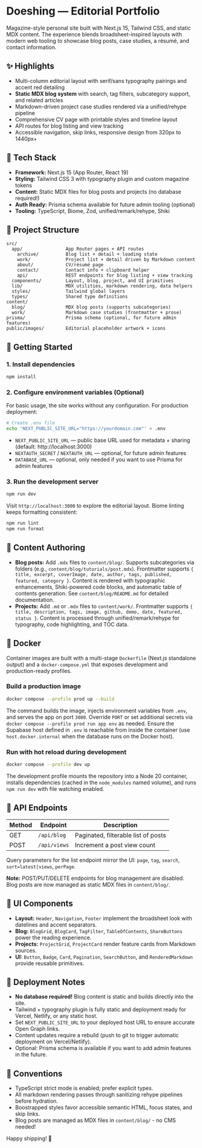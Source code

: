 # Doeshing — Editorial Portfolio

Magazine-style personal site built with Next.js 15, Tailwind CSS, and static MDX content. The experience blends broadsheet-inspired layouts with modern web tooling to showcase blog posts, case studies, a résumé, and contact information.

## ✨ Highlights

- Multi-column editorial layout with serif/sans typography pairings and accent red detailing
- **Static MDX blog system** with search, tag filters, subcategory support, and related articles
- Markdown-driven project case studies rendered via a unified/rehype pipeline
- Comprehensive CV page with printable styles and timeline layout
- API routes for blog listing and view tracking
- Accessible navigation, skip links, responsive design from 320px to 1440px+

## 🧱 Tech Stack

- **Framework:** Next.js 15 (App Router, React 19)
- **Styling:** Tailwind CSS 3 with typography plugin and custom magazine tokens
- **Content:** Static MDX files for blog posts and projects (no database required!)
- **Auth Ready:** Prisma schema available for future admin tooling (optional)
- **Tooling:** TypeScript, Biome, Zod, unified/remark/rehype, Shiki

## 📁 Project Structure

```
src/
  app/                App Router pages + API routes
    archive/          Blog list + detail + loading state
    work/             Project list + detail driven by Markdown content
    about/            CV/résumé page
    contact/          Contact info + clipboard helper
    api/              REST endpoints for blog listing + view tracking
  components/         Layout, blog, project, and UI primitives
  lib/                MDX utilities, markdown rendering, data helpers
  styles/             Tailwind global layers
  types/              Shared type definitions
content/
  blog/               MDX blog posts (supports subcategories)
  work/               Markdown case studies (frontmatter + prose)
prisma/               Prisma schema (optional, for future admin features)
public/images/        Editorial placeholder artwork + icons
```

## 🚀 Getting Started

### 1. Install dependencies

```bash
npm install
```

### 2. Configure environment variables (Optional)

For basic usage, the site works without any configuration. For production deployment:

```bash
# Create .env file
echo 'NEXT_PUBLIC_SITE_URL="https://yourdomain.com"' > .env
```

- `NEXT_PUBLIC_SITE_URL` — public base URL used for metadata + sharing (default: http://localhost:3000)
- `NEXTAUTH_SECRET` / `NEXTAUTH_URL` — optional, for future admin features
- `DATABASE_URL` — optional, only needed if you want to use Prisma for admin features

### 3. Run the development server

```bash
npm run dev
```

Visit `http://localhost:3000` to explore the editorial layout. Biome linting keeps formatting consistent:

```bash
npm run lint
npm run format
```

## 📝 Content Authoring

- **Blog posts:** Add `.mdx` files to `content/blog/`. Supports subcategories via folders (e.g., `content/blog/tutorials/post.mdx`). Frontmatter supports `{ title, excerpt, coverImage, date, author, tags, published, featured, category }`. Content is rendered with typographic enhancements, Shiki-powered code blocks, and automatic table of contents generation. See `content/blog/README.md` for detailed documentation.
- **Projects:** Add `.md` or `.mdx` files to `content/work/`. Frontmatter supports `{ title, description, tags, image, github, demo, date, featured, status }`. Content is processed through unified/remark/rehype for typography, code highlighting, and TOC data.

## 🐳 Docker

Container images are built with a multi-stage `Dockerfile` (Next.js standalone output) and a `docker-compose.yml` that exposes development and production-ready profiles.

### Build a production image

```bash
docker compose --profile prod up --build
```

The command builds the image, injects environment variables from `.env`, and serves the app on port `3000`. Override `PORT` or set additional secrets via `docker compose --profile prod run app env` as needed. Ensure the Supabase host defined in `.env` is reachable from inside the container (use `host.docker.internal` when the database runs on the Docker host).

### Run with hot reload during development

```bash
docker compose --profile dev up
```

The development profile mounts the repository into a Node 20 container, installs dependencies (cached in the `node_modules` named volume), and runs `npm run dev` with file watching enabled.

## 🔌 API Endpoints

| Method | Endpoint                  | Description                              |
| ------ | ------------------------- | ---------------------------------------- |
| GET    | `/api/blog`               | Paginated, filterable list of posts      |
| POST   | `/api/views`              | Increment a post view count              |

Query parameters for the list endpoint mirror the UI: `page`, `tag`, `search`, `sort=latest|views`, `perPage`.

**Note:** POST/PUT/DELETE endpoints for blog management are disabled. Blog posts are now managed as static MDX files in `content/blog/`.

## 🧩 UI Components

- **Layout:** `Header`, `Navigation`, `Footer` implement the broadsheet look with datelines and accent separators.
- **Blog:** `BlogGrid`, `BlogCard`, `TagFilter`, `TableOfContents`, `ShareButtons` power the reading experience.
- **Projects:** `ProjectGrid`, `ProjectCard` render feature cards from Markdown sources.
- **UI:** `Button`, `Badge`, `Card`, `Pagination`, `SearchButton`, and `RenderedMarkdown` provide reusable primitives.

## 📄 Deployment Notes

- **No database required!** Blog content is static and builds directly into the site.
- Tailwind + typography plugin is fully static and deployment ready for Vercel, Netlify, or any static host.
- Set `NEXT_PUBLIC_SITE_URL` to your deployed host URL to ensure accurate Open Graph links.
- Content updates require a rebuild (push to git to trigger automatic deployment on Vercel/Netlify).
- Optional: Prisma schema is available if you want to add admin features in the future.

## 🤝 Conventions

- TypeScript strict mode is enabled; prefer explicit types.
- All markdown rendering passes through sanitizing rehype pipelines before hydration.
- Boostrapped styles favor accessible semantic HTML, focus states, and skip links.
- Blog posts are managed as MDX files in `content/blog/` - no CMS needed!

Happy shipping! 📰
